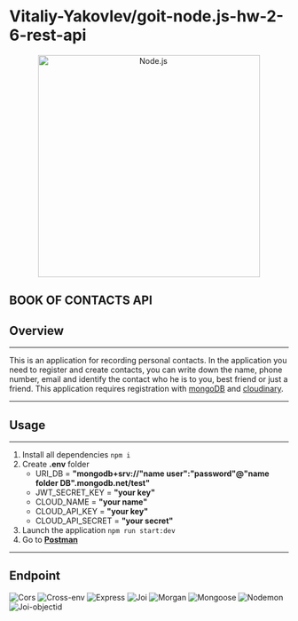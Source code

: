 <!--lint disable no-literal-urls-->
# Vitaliy-Yakovlev/goit-node.js-hw-2-6-rest-api

  <p align="center">
  <a href="https://nodejs.org/">
    <img
      alt="Node.js"
      src="https://nodejs.org/static/images/logo-light.svg"
      width="400"
    />
  </a>
</p>

## BOOK OF CONTACTS API

## Overview

---
This is an application for recording personal contacts. In the application you need to register and create contacts, you can write down the name, phone number, email and identify the contact who he is to you, best friend or just a friend. This application requires registration with [mongoDB](https://account.mongodb.com) and [cloudinary](https://cloudinary.com).

---

## Usage

---

1. Install all dependencies ```npm i```
2. Create **.env** folder
    * URI_DB = **"mongodb+srv://"name user":"password"@"name folder DB".mongodb.net/test"**
    * JWT_SECRET_KEY =  **"your key"**
    * CLOUD_NAME = **"your name"**
    * CLOUD_API_KEY = **"your key"**
    * CLOUD_API_SECRET = **"your secret"**
3. Launch the application ```npm run start:dev```
4. Go to **[Postman](https://www.postman.com/)** 
  
---

## Endpoint

![Cors](https://img.shields.io/bundlephobia/min/cors?color=grin&label=Cors)
![Cross-env](https://img.shields.io/bundlephobia/min/cross-env?color=grin&label=Cross-env)
![Express](https://img.shields.io/bundlephobia/min/express?color=grin&label=Express)
![Joi](https://img.shields.io/bundlephobia/min/joi?color=grin&label=Joi)
![Morgan](https://img.shields.io/bundlephobia/min/morgan?color=grin&label=Morgan)
![Mongoose](https://img.shields.io/bundlephobia/min/mongoose?color=grin&label=Mongoose)
![Nodemon](https://img.shields.io/bundlephobia/min/nodemon?color=grin&label=Nodemon)
![Joi-objectid](https://img.shields.io/bundlephobia/min/joi-objectid?color=grin&label=Joi-objectid)
